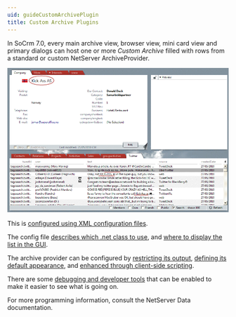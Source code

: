 ```yaml
---
uid: guideCustomArchivePlugin
title: Custom Archive Plugins
---
```


In SoCrm 7.0, every main archive view, browser view, mini card view and primary dialogs can host one or more *Custom Archive* filled with rows from a standard or custom NetServer ArchiveProvider.


<img src="../images/custom-archive.gif" id="img_424ad8fe-8592-491d-9f8f-dbdb6e3172c1" />


This is [configured using XML configuration files](guideCustomArchiveConfig.md).

The config file [describes which .net class to use](guideCustomArchiveProvidername.md), and [where to display the list in the GUI](guideCustomArchiveConfigHost.md).

The archive provider can be configured by [restricting its output](guideCustomArchiveParams.md), [defining its default appearance](guideCustomArchiveColumns.md), and [enhanced through client-side scripting](guideCustomArchiveMethods.md).



There are some [debugging and developer tools](guideCustomArchiveReconfigure.md) that can be enabled to make it easier to see what is going on.



For more programming information, consult the NetServer Data documentation.